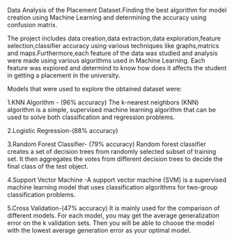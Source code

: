 Data Analysis of the Placement Dataset.Finding the best algorithm for model creation using Machine Learning and determining the accuracy using confusion matrix.



The project includes data creation,data extraction,data exploration,feature selection,classifier accuracy using various techniques like graphs,matrics and maps.Furthermore,each feature of the data was studied and analysis were made using various algorithms used in Machine Learning. Each feature was explored and determind to know how does it affects the student in getting a placement in the university.



Models that were used to explore the obtained dataset were:



1.KNN Algorithm - (96% accuracy) The k-nearest neighbors (KNN) algorithm is a simple, supervised machine learning algorithm that can be used to solve both classification and regression problems.



2.Logistic Regression-(88% accuracy)



3.Random Forest Classifier- (79% accuracy) Random forest classifier creates a set of decision trees from randomly selected subset of training set. It then aggregates the votes from different decision trees to decide the final class of the test object.



4.Support Vector Machine -A support vector machine (SVM) is a supervised machine learning model that uses classification algorithms for two-group classification problems.



5.Cross Validation-(47% accuracy) It is mainly used for the comparison of different models. For each model, you may get the average generalization error on the k validation sets. Then you will be able to choose the model with the lowest average generation error as your optimal model.
